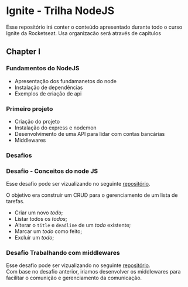 # Ignite - Trilha NodeJS

Esse repositório irá conter o conteúdo apresentado durante todo o curso Ignite da Rocketseat.
Usa organizacão será através de capitulos

## Chapter I

### Fundamentos do NodeJS

- Apresentação dos fundamanetos do node
- Instalação de dependências
- Exemplos de criação de api

### Primeiro projeto

- Criação do projeto
- Instalação do express e nodemon
- Desenvolvimento de uma API para lidar com contas bancárias
- Middlewares

### Desafios

### Desafio - Conceitos do node JS

Esse desafio pode ser vizualizando no seguinte [repositório](https://github.com/felipemimoura/ignite-nodeJS_challenger_I). <br/>

O objetivo era construir um CRUD para o gerenciamento de um lista de tarefas.

- Criar um novo _todo_;
- Listar todos os _todos_;
- Alterar o `title` e `deadline` de um _todo_ existente;
- Marcar um _todo_ como feito;
- Excluir um _todo_;

### Desafio Trabalhando com middlewares

Esse desafio pode ser vizualizando no seguinte [repositório](https://github.com/felipemimoura/ignite-nodeJS_challenger_II). <br/>
Com base no desafio anterior, iriamos desenvolver os middlewares para facilitar o comunição e gerenciamento da comunicação.
